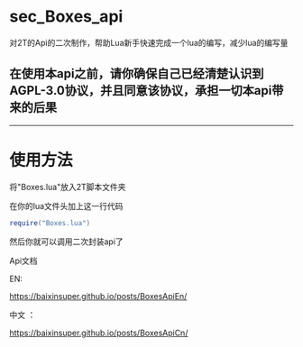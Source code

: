 # sec_Boxes_api
对2T的Api的二次制作，帮助Lua新手快速完成一个lua的编写，减少lua的编写量

在使用本api之前，请你确保自己已经清楚认识到AGPL-3.0协议，并且同意该协议，承担一切本api带来的后果
---------

----------
# 使用方法
将"Boxes.lua"放入2T脚本文件夹

在你的lua文件头加上这一行代码

```lua
require("Boxes.lua")
```

然后你就可以调用二次封装api了

Api文档

EN:

https://baixinsuper.github.io/posts/BoxesApiEn/

中文 ：

https://baixinsuper.github.io/posts/BoxesApiCn/

